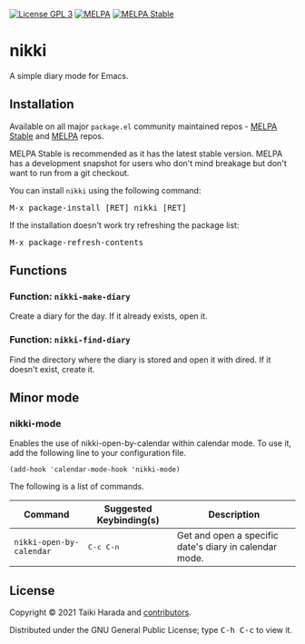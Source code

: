 [![License GPL 3][badge-license]][copying]
[![MELPA][melpa-badge]][melpa-package]
[![MELPA Stable][melpa-stable-badge]][melpa-stable-package]

# nikki

A simple diary mode for Emacs.

## Installation

Available on all major `package.el` community maintained repos -
[MELPA Stable][] and [MELPA][] repos.

MELPA Stable is recommended as it has the latest stable version.
MELPA has a development snapshot for users who don't mind breakage but
don't want to run from a git checkout.

You can install `nikki` using the following command:

<kbd>M-x package-install [RET] nikki [RET]</kbd>

If the installation doesn't work try refreshing the package list:

<kbd>M-x package-refresh-contents</kbd>

## Functions

### Function: `nikki-make-diary`

Create a diary for the day.  If it already exists, open it.

### Function: `nikki-find-diary`

Find the directory where the diary is stored and open it with dired.
If it doesn't exist, create it.

## Minor mode

### nikki-mode

Enables the use of nikki-open-by-calendar within calendar mode.
To use it, add the following line to your configuration file.

`(add-hook 'calendar-mode-hook 'nikki-mode)`

The following is a list of commands.

Command                                             | Suggested Keybinding(s)         | Description
----------------------------------------------------|---------------------------------|------------------------
`nikki-open-by-calendar`                            | <kbd>C-c C-n</kbd>   | Get and open a specific date's diary in calendar mode.

## License

Copyright © 2021 Taiki Harada and [contributors][].

Distributed under the GNU General Public License; type <kbd>C-h C-c</kbd> to view it.

[badge-license]: https://img.shields.io/badge/license-GPL_3-green.svg
[melpa-badge]: http://melpa.org/packages/nikki-badge.svg
[melpa-stable-badge]: http://stable.melpa.org/packages/nikki-badge.svg
[melpa-package]: http://melpa.org/#/nikki
[melpa-stable-package]: http://stable.melpa.org/#/nikki
[COPYING]: http://www.gnu.org/copyleft/gpl.html
[contributors]: https://github.com/bbatsov/nikki/contributors
[melpa]: http://melpa.org
[melpa stable]: http://stable.melpa.org